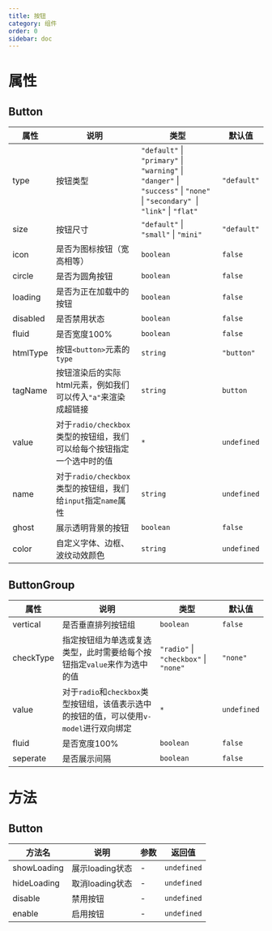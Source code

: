 ```yaml
---
title: 按钮
category: 组件
order: 0
sidebar: doc
---
```


# 属性

## Button

| 属性 | 说明 | 类型 | 默认值 |
| --- | --- | --- | --- |
| type | 按钮类型 | `"default"` &#124; `"primary"` &#124; `"warning"` &#124; `"danger"` &#124; `"success"` &#124; `"none"` &#124; `"secondary" `&#124; `"link"` &#124; `"flat"` | `"default"` |
| size | 按钮尺寸 | `"default"` &#124; `"small"` &#124; `"mini"` | `"default"` |
| icon | 是否为图标按钮（宽高相等）| `boolean` | `false` |
| circle | 是否为圆角按钮 | `boolean` | `false` |
| loading | 是否为正在加载中的按钮 | `boolean` | `false` |
| disabled | 是否禁用状态 | `boolean` | `false` |
| fluid | 是否宽度100% | `boolean` | `false` |
| htmlType | 按钮`<button>`元素的`type` | `string` | `"button"` |
| tagName | 按钮渲染后的实际html元素，例如我们可以传入`"a"`来渲染成超链接 | `string` | `button` |
| value | 对于`radio/checkbox`类型的按钮组，我们可以给每个按钮指定一个选中时的值 | `*` | `undefined` |
| name | 对于`radio/checkbox`类型的按钮组，我们给`input`指定`name`属性 | `string` | `undefined` |
| ghost | 展示透明背景的按钮 | `boolean` | `false` |
| color | 自定义字体、边框、波纹动效颜色 | `string` | `undefined` |

## ButtonGroup

| 属性 | 说明 | 类型 | 默认值 |
| --- | --- | --- | --- |
| vertical | 是否垂直排列按钮组 | `boolean` | `false` |
| checkType | 指定按钮组为单选或复选类型，此时需要给每个按钮指定`value`来作为选中的值 | `"radio"` &#124; `"checkbox"` &#124; `"none"` | `"none"` |
| value | 对于`radio`和`checkbox`类型按钮组，该值表示选中的按钮的值，可以使用`v-model`进行双向绑定 | `*` | `undefined` |
| fluid | 是否宽度100% | `boolean` | `false` |
| seperate | 是否展示间隔 | `boolean` | `false` |

# 方法

## Button

| 方法名 | 说明 | 参数 | 返回值 |
| --- | --- | --- | --- |
| showLoading | 展示loading状态 | - | `undefined` |
| hideLoading | 取消loading状态 | - | `undefined` |
| disable | 禁用按钮 | - | `undefined` |
| enable | 启用按钮 | - | `undefined` |

